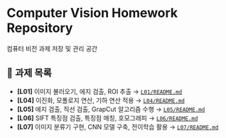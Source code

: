 # Computer Vision Homework Repository
컴퓨터 비전 과제 저장 및 관리 공간


## 📂 과제 목록
- **[L01]** 이미지 불러오기, 에지 검출, ROI 추출 → [`L01/README.md`](L01/README.md)
- **[L04]** 이진화, 모폴로지 연산, 기하 연산 적용 → [`L04/README.md`](L04/README.md)
- **[L05]** 에지 검출, 직선 검출, GrapCut 알고리즘 수행 → [`L05/README.md`](L05/README.md)
- **[L06]** SIFT 특징점 검출, 특징점 매칭, 호모그래피 → [`L06/README.md`](L06/README.md)
- **[L07]** 이미지 분류기 구현, CNN 모델 구축, 전이학습 활용 → [`L07/README.md`](L07/README.md)

